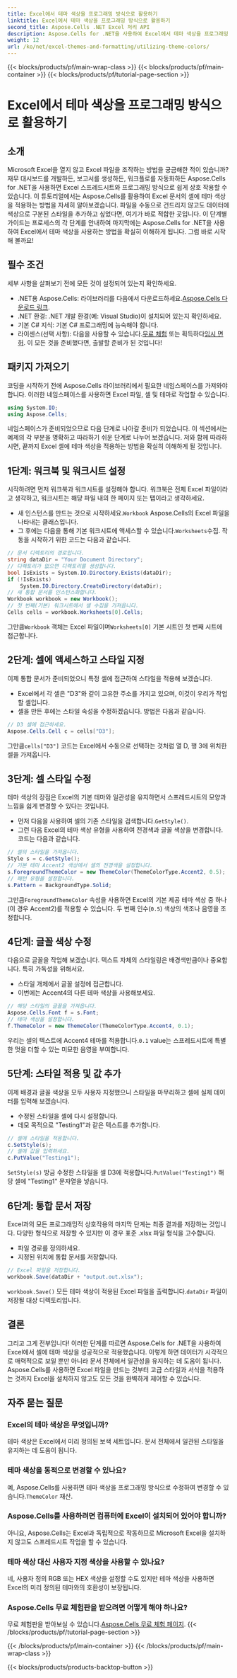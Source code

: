 ```yaml
---
title: Excel에서 테마 색상을 프로그래밍 방식으로 활용하기
linktitle: Excel에서 테마 색상을 프로그래밍 방식으로 활용하기
second_title: Aspose.Cells .NET Excel 처리 API
description: Aspose.Cells for .NET을 사용하여 Excel에서 테마 색상을 프로그래밍 방식으로 적용하는 방법을 알아보세요. 코드 예제와 단계별 지침이 있는 자세한 가이드를 따르세요.
weight: 12
url: /ko/net/excel-themes-and-formatting/utilizing-theme-colors/
---
```


{{< blocks/products/pf/main-wrap-class >}}
{{< blocks/products/pf/main-container >}}
{{< blocks/products/pf/tutorial-page-section >}}

# Excel에서 테마 색상을 프로그래밍 방식으로 활용하기

## 소개
Microsoft Excel을 열지 않고 Excel 파일을 조작하는 방법을 궁금해한 적이 있습니까? 재무 대시보드를 개발하든, 보고서를 생성하든, 워크플로를 자동화하든 Aspose.Cells for .NET을 사용하면 Excel 스프레드시트와 프로그래밍 방식으로 쉽게 상호 작용할 수 있습니다. 이 튜토리얼에서는 Aspose.Cells를 활용하여 Excel 문서의 셀에 테마 색상을 적용하는 방법을 자세히 알아보겠습니다. 파일을 수동으로 건드리지 않고도 데이터에 색상으로 구분된 스타일을 추가하고 싶었다면, 여기가 바로 적합한 곳입니다.
이 단계별 가이드는 프로세스의 각 단계를 안내하여 마지막에는 Aspose.Cells for .NET을 사용하여 Excel에서 테마 색상을 사용하는 방법을 확실히 이해하게 됩니다. 그럼 바로 시작해 볼까요!
## 필수 조건
세부 사항을 살펴보기 전에 모든 것이 설정되어 있는지 확인하세요.
-  .NET용 Aspose.Cells: 라이브러리를 다음에서 다운로드하세요.[Aspose.Cells 다운로드 링크](https://releases.aspose.com/cells/net/).
- .NET 환경: .NET 개발 환경(예: Visual Studio)이 설치되어 있는지 확인하세요.
- 기본 C# 지식: 기본 C# 프로그래밍에 능숙해야 합니다.
-  라이센스(선택 사항): 다음을 사용할 수 있습니다.[무료 체험](https://releases.aspose.com/) 또는 획득하다[임시 면허](https://purchase.aspose.com/temporary-license/).
이 모든 것을 준비했다면, 출발할 준비가 된 것입니다!
## 패키지 가져오기
코딩을 시작하기 전에 Aspose.Cells 라이브러리에서 필요한 네임스페이스를 가져와야 합니다. 이러한 네임스페이스를 사용하면 Excel 파일, 셀 및 테마로 작업할 수 있습니다.
```csharp
using System.IO;
using Aspose.Cells;
```
네임스페이스가 준비되었으므로 다음 단계로 나아갈 준비가 되었습니다.
이 섹션에서는 예제의 각 부분을 명확하고 따라하기 쉬운 단계로 나누어 보겠습니다. 저와 함께 따라하시면, 끝까지 Excel 셀에 테마 색상을 적용하는 방법을 확실히 이해하게 될 것입니다.
## 1단계: 워크북 및 워크시트 설정
시작하려면 먼저 워크북과 워크시트를 설정해야 합니다. 워크북은 전체 Excel 파일이라고 생각하고, 워크시트는 해당 파일 내의 한 페이지 또는 탭이라고 생각하세요.
-  새 인스턴스를 만드는 것으로 시작하세요.`Workbook` Aspose.Cells의 Excel 파일을 나타내는 클래스입니다.
-  그 후에는 다음을 통해 기본 워크시트에 액세스할 수 있습니다.`Worksheets`수집.
작동을 시작하기 위한 코드는 다음과 같습니다.
```csharp
// 문서 디렉토리의 경로입니다.
string dataDir = "Your Document Directory";
// 디렉토리가 없으면 디렉토리를 생성합니다.
bool IsExists = System.IO.Directory.Exists(dataDir);
if (!IsExists)
	System.IO.Directory.CreateDirectory(dataDir);
// 새 통합 문서를 인스턴스화합니다.
Workbook workbook = new Workbook();
// 첫 번째(기본) 워크시트에서 셀 수집을 가져옵니다.
Cells cells = workbook.Worksheets[0].Cells;
```

 그만큼`Workbook` 객체는 Excel 파일이며`Worksheets[0]` 기본 시트인 첫 번째 시트에 접근합니다. 
## 2단계: 셀에 액세스하고 스타일 지정
이제 통합 문서가 준비되었으니 특정 셀에 접근하여 스타일을 적용해 보겠습니다.
- Excel에서 각 셀은 "D3"와 같이 고유한 주소를 가지고 있으며, 이것이 우리가 작업할 셀입니다.
- 셀을 만든 후에는 스타일 속성을 수정하겠습니다.
방법은 다음과 같습니다.
```csharp
// D3 셀에 접근하세요.
Aspose.Cells.Cell c = cells["D3"];
```

 그만큼`cells["D3"]` 코드는 Excel에서 수동으로 선택하는 것처럼 열 D, 행 3에 위치한 셀을 가져옵니다.
## 3단계: 셀 스타일 수정
테마 색상의 장점은 Excel의 기본 테마와 일관성을 유지하면서 스프레드시트의 모양과 느낌을 쉽게 변경할 수 있다는 것입니다.
-  먼저 다음을 사용하여 셀의 기존 스타일을 검색합니다.`GetStyle()`.
- 그런 다음 Excel의 테마 색상 유형을 사용하여 전경색과 글꼴 색상을 변경합니다.
코드는 다음과 같습니다.
```csharp
// 셀의 스타일을 가져옵니다.
Style s = c.GetStyle();
// 기본 테마 Accent2 색상에서 셀의 전경색을 설정합니다.
s.ForegroundThemeColor = new ThemeColor(ThemeColorType.Accent2, 0.5);
// 패턴 유형을 설정합니다.
s.Pattern = BackgroundType.Solid;
```

 그만큼`ForegroundThemeColor` 속성을 사용하면 Excel의 기본 제공 테마 색상 중 하나(이 경우 Accent2)를 적용할 수 있습니다. 두 번째 인수(`0.5`) 색상의 색조나 음영을 조정합니다.
## 4단계: 글꼴 색상 수정
다음으로 글꼴을 작업해 보겠습니다. 텍스트 자체의 스타일링은 배경색만큼이나 중요합니다. 특히 가독성을 위해서요.
- 스타일 개체에서 글꼴 설정에 접근합니다.
- 이번에는 Accent4의 다른 테마 색상을 사용해보세요.
```csharp
// 해당 스타일의 글꼴을 가져옵니다.
Aspose.Cells.Font f = s.Font;
// 테마 색상을 설정합니다.
f.ThemeColor = new ThemeColor(ThemeColorType.Accent4, 0.1);
```

 우리는 셀의 텍스트에 Accent4 테마를 적용합니다.`0.1` value는 스프레드시트에 특별한 멋을 더할 수 있는 미묘한 음영을 부여합니다.
## 5단계: 스타일 적용 및 값 추가
이제 배경과 글꼴 색상을 모두 사용자 지정했으니 스타일을 마무리하고 셀에 실제 데이터를 입력해 보겠습니다.
- 수정된 스타일을 셀에 다시 설정합니다.
- 데모 목적으로 "Testing1"과 같은 텍스트를 추가합니다.
```csharp
// 셀에 스타일을 적용합니다.
c.SetStyle(s);
// 셀에 값을 입력하세요.
c.PutValue("Testing1");
```

`SetStyle(s)` 방금 수정한 스타일을 셀 D3에 적용합니다.`PutValue("Testing1")` 해당 셀에 "Testing1" 문자열을 넣습니다.
## 6단계: 통합 문서 저장
Excel과의 모든 프로그래밍적 상호작용의 마지막 단계는 최종 결과를 저장하는 것입니다. 다양한 형식으로 저장할 수 있지만 이 경우 표준 .xlsx 파일 형식을 고수합니다.
- 파일 경로를 정의하세요.
- 지정된 위치에 통합 문서를 저장합니다.
```csharp
// Excel 파일을 저장합니다.
workbook.Save(dataDir + "output.out.xlsx");
```

`workbook.Save()` 모든 테마 색상이 적용된 Excel 파일을 출력합니다.`dataDir` 파일이 저장될 대상 디렉토리입니다.
## 결론
그리고 그게 전부입니다! 이러한 단계를 따르면 Aspose.Cells for .NET을 사용하여 Excel에서 셀에 테마 색상을 성공적으로 적용했습니다. 이렇게 하면 데이터가 시각적으로 매력적으로 보일 뿐만 아니라 문서 전체에서 일관성을 유지하는 데 도움이 됩니다. Aspose.Cells를 사용하면 Excel 파일을 만드는 것부터 고급 스타일과 서식을 적용하는 것까지 Excel을 설치하지 않고도 모든 것을 완벽하게 제어할 수 있습니다.
## 자주 묻는 질문
### Excel의 테마 색상은 무엇입니까?
테마 색상은 Excel에서 미리 정의된 보색 세트입니다. 문서 전체에서 일관된 스타일을 유지하는 데 도움이 됩니다.
### 테마 색상을 동적으로 변경할 수 있나요?
 예, Aspose.Cells를 사용하면 테마 색상을 프로그래밍 방식으로 수정하여 변경할 수 있습니다.`ThemeColor` 재산.
### Aspose.Cells를 사용하려면 컴퓨터에 Excel이 설치되어 있어야 합니까?
아니요, Aspose.Cells는 Excel과 독립적으로 작동하므로 Microsoft Excel을 설치하지 않고도 스프레드시트 작업을 할 수 있습니다.
### 테마 색상 대신 사용자 지정 색상을 사용할 수 있나요?
네, 사용자 정의 RGB 또는 HEX 색상을 설정할 수도 있지만 테마 색상을 사용하면 Excel의 미리 정의된 테마와의 호환성이 보장됩니다.
### Aspose.Cells 무료 체험판을 받으려면 어떻게 해야 하나요?
 무료 체험판을 받아보실 수 있습니다.[Aspose.Cells 무료 체험 페이지](https://releases.aspose.com/).
{{< /blocks/products/pf/tutorial-page-section >}}

{{< /blocks/products/pf/main-container >}}
{{< /blocks/products/pf/main-wrap-class >}}

{{< blocks/products/products-backtop-button >}}
